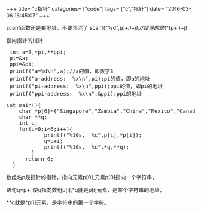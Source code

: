 +++
title= "c指针"
categories= ["code"]
tags= ["c","指针"]
date= "2016-03-06 16:45:07"
+++

<div class="entry-content">

scanf函数还是要地址，不要弄混了
scanf("%d",*(p+i)+j);//错误的是*(*(p+i)+j)

指向指针的指针
<pre> int a=3,*pi,**ppi;
 pi=&amp;a;
 ppi=&amp;pi;
 printf("a=%d\n",a);//a的值，即数字3
 printf("a-address:  %x\n",pi);pi的值，即a的地址
 printf("pi-address:  %x\n",ppi);ppi的值，即pi的地址
 printf("ppi-address:  %x\n",&amp;ppi);ppi的地址</pre>
<pre>int main(){
	char *p[6]={"Singapore","Zambia","China","Mexico","Canada","Romania"};
	char **q;
	int i;
	for(i=0;i&lt;6;i++){
            printf("%10s,  %c",p[i],*p[i]);
            q=p+i;
            printf("%10s,  %c",*q,**q);
        }
      return 0;
  }
</pre>
数组名p是指针的指针，指向元素p[0],元素p[0]指向一个字符串，

语句q=p+i;使q指向数组p[i],*q就是p[i]元素，是某个字符串的地址，

**q就是*p[i]元素，是字符串的第一个字符。

</div>
&nbsp;
